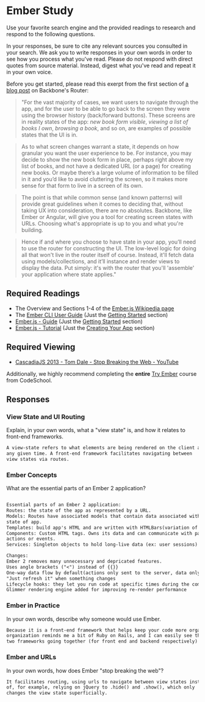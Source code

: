 # Ember Study

Use your favorite search engine and the provided readings to research and
respond to the following questions.

In your responses, be sure to cite any relevant sources you consulted in your
search. We ask you to write responses in your own words in order to see how you
process what you've read. Please do not respond with direct quotes from source
material. Instead, digest what you've read and repeat it in your own voice.

Before you get started, please read this exerpt from the first section of [a
blog post](http://pragmatic-backbone.com/routing-and-controllers) on
    Backbone's Router:

>"For the vast majority of cases, we want users to navigate through the app, and for the user to be able to go back to the screen they were using the browser history (back/forward buttons). These screens are in reality states of the app: *new book form visible*, *viewing a list of books I own*, *browsing a book*, and so on, are examples of possible states that the UI is in.

>As to what screen changes warrant a state, it depends on how granular you want the user experience to be. For instance, you may decide to show the new book form in place, perhaps right above my list of books, and not have a dedicated URL (or a page) for creating new books. Or maybe there’s a large volume of information to be filled in it and you’d like to avoid cluttering the screen, so it makes more sense for that form to live in a screen of its own.

>The point is that while common sense (and known patterns) will provide great guidelines when it comes to deciding that, without taking UX into consideration, there are no absolutes. Backbone, like Ember or Angular, will give you a tool for creating screen states with URLs. Choosing what's appropriate is up to you and what you're building.

>Hence if and where you choose to have state in your app, you’ll need to use the router for constructing the UI. The low-level logic for doing all that won't live in the router itself of course. Instead, it'll fetch data using models/collections, and it’ll instance and render views to display the data. Put simply: it's with the router that you'll 'assemble' your application where state applies."

## Required Readings

-   The Overview and Sections 1-4 of the [Ember.js Wikipedia page](https://en.wikipedia.org/wiki/Ember.js)
-   The [Ember CLI User Guide](http://ember-cli.com/user-guide/) (Just the
[Getting Started](https://ember-cli.com/user-guide/#getting-started) section)
-   [Ember.js - Guide](https://guides.emberjs.com/v2.11.0/getting-started/) (Just the
[Getting Started](https://guides.emberjs.com/v2.11.0/getting-started/) section)
-   [Ember.js - Tutorial](https://guides.emberjs.com/v2.11.0/tutorial/ember-cli/) (Just
the [Creating Your App](https://guides.emberjs.com/v2.11.0/tutorial/ember-cli/) section)

## Required Viewing

-   [CascadiaJS 2013 - Tom Dale - Stop Breaking the Web - YouTube](https://www.youtube.com/watch?v=BQ6at0addi4)

Additionally, we highly recommend completing the **entire** [Try
Ember](https://www.codeschool.com/courses/try-ember) course from CodeSchool.

## Responses

### View State and UI Routing

Explain, in your own words, what a "view state" is, and how it relates to
 front-end frameworks.

```md
A view-state refers to what elements are being rendered on the client at
any given time. A front-end framework facilitates navigating between
view states via routes.
```

### Ember Concepts

What are the essential parts of an Ember 2 application?

```md

Essential parts of an Ember 2 application:
Routes: the state of the app as represented by a URL.
Models: Routes have associated models that contain data associated with current
state of app.
Templates: build app's HTML and are written with HTMLBars(variation of Handlebars)
Components: Custom HTML tags. Owns its data and can communicate with parent components via
actions or events.
Services: Singleton objects to hold long-live data (ex: user sessions)

Changes:
Ember 2 removes many unnecessary and depricated features.
Uses angle brackets ("<") instead of {{}}
One-way data flow by default(actions only sent to the server, data only sent to client)
"Just refresh it" when something changes
Lifecycle hooks: they let you run code at specific times during the component's "life"
Glimmer rendering engine added for improving re-render performance

```

### Ember in Practice

In your own words, describe why someone would use Ember.

```md
Because it is a front-end framework that helps keep your code more organized. Its
organization reminds me a bit of Ruby on Rails, and I can easily see these
two frameworks going together (for front end and backend respectively) very well in a project.
```

### Ember and URLs

In your own words, how does Ember "stop breaking the web"?

```md
It facilitates routing, using urls to navigate between view states instead
of, for example, relying on jQuery to .hide() and .show(), which only
changes the view state superficially.
```
